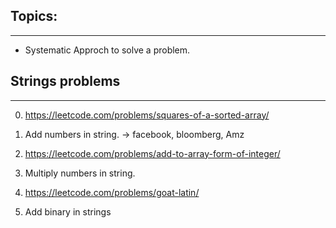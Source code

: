 
## Topics:
---------------------------------------------------------------------------
- Systematic Approch to solve a problem.

## Strings problems
---------------------------------------------------------------------------
0. https://leetcode.com/problems/squares-of-a-sorted-array/
1. Add numbers in string. -> facebook, bloomberg, Amz
2. https://leetcode.com/problems/add-to-array-form-of-integer/ 

3. Multiply numbers in string.
4. https://leetcode.com/problems/goat-latin/ 
5. Add binary in strings


